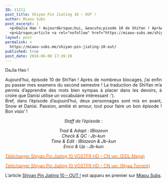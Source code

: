 ```yaml
---
ID: 11211
post_title: Shiyan Pin Jiating 10 – OUT !
author: Miaou Subs
post_excerpt: |
  <p>DaJia Hao ! Aujourd&rsquo;hui, &eacute;pisode 10 de ShiYan ! Apr&egrave;s de nombreux blocages, j&rsquo;ai enfin pu passer mes examens du second semestre ! La traduction de ShiYan m&rsquo;a permis d&rsquo;apprendre des mots bien sympas &agrave; placer dans les devoirs, &agrave; croire que Danisi utilise un vocabulaire int&eacute;ressant :&rsquo;). Bref, dans l&rsquo;&eacute;pisode d&rsquo;aujourd&rsquo;hui, deux personnages sont</p>
  <p>L&rsquo;article <a rel="nofollow" href="https://miaou-subs.me/shiyan-pin-jiating-10-out/">Shiyan Pin Jiating 10 &ndash; OUT !</a> est apparu en premier sur <a rel="nofollow" href="https://miaou-subs.me/">Miaou Subs</a>.</p>
layout: post
permalink: >
  https://miaou-subs.me/shiyan-pin-jiating-10-out/
published: true
post_date: 2018-06-08 17:39:20
---
```

<p style="text-align: justify;">DaJia Hao !</p>
<p style="text-align: justify;">Aujourd&#8217;hui, épisode 10 de ShiYan ! Après de nombreux blocages, j&#8217;ai enfin pu passer mes examens du second semestre ! La traduction de ShiYan m&#8217;a permis d&#8217;apprendre des mots bien sympas à placer dans les devoirs, à croire que Danisi utilise un vocabulaire intéressant :&#8217;).<br />
Bref, dans l&#8217;épisode d&#8217;aujourd&#8217;hui, deux personnages sont mis en avant, Snow et Danisi. Passion, amitié et amour, tout pour faire un bon épisode ! Bon visio&#8217; !</p>
<p style="text-align: center;"><em>Staff de l&#8217;épisode :</em></p>
<p style="text-align: center;"><em>Trad &amp; Adapt : IBlazeon</em><br />
<em> Check &amp; QC : Jb-kun</em><br />
<em> Time &amp; Edit : IBlazeon &amp; Jb-kun<br />
</em><em>Enco &amp; Up : Jb-kun<br />
</em></p>
<p><a href="https://mega.nz/#!uKBX0AIT!EiJ0sEg7Hn1rXKXRmu_u8mu9hk_samYOUekqYdQcF8I"  rel="noopener"><span style="color: #ff6600;">Télécharger Shiyan Pin Jiating 10 VOSTFR HD &#8211; CN ver. (DDL Mega)</span></a></p>
<p><a href="https://nyaa.si/view/1045319"  rel="noopener"><span style="color: #ff6600;">Télécharger Shiyan Pin Jiating 10 VOSTFR HD &#8211; CN ver. (Nyaa Torrent)</span></a></p>
<p>L’article <a rel="nofollow" href="https://miaou-subs.me/shiyan-pin-jiating-10-out/">Shiyan Pin Jiating 10 &#8211; OUT !</a> est apparu en premier sur <a rel="nofollow" href="https://miaou-subs.me/">Miaou Subs</a>.</p>